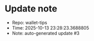 ﻿# Update note
- Repo: wallet-tips
- Time: 2025-10-13 23:28:23.3688805
- Note: auto-generated update #3
